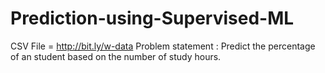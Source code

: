 # Prediction-using-Supervised-ML
CSV File = http://bit.ly/w-data
Problem statement : Predict the percentage of an student based on the number of study hours.
